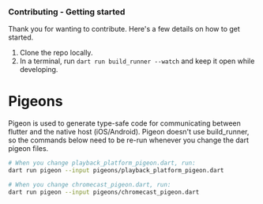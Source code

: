 ### Contributing - Getting started

Thank you for wanting to contribute. Here's a few details on how to get started.

1. Clone the repo locally.
2. In a terminal, run `dart run build_runner --watch` and keep it open while developing.

# Pigeons

Pigeon is used to generate type-safe code for communicating between flutter and the native host (iOS/Android).
Pigeon doesn't use build_runner, so the commands below need to be re-run whenever you change the dart pigeon files.

```sh
# When you change playback_platform_pigeon.dart, run:
dart run pigeon --input pigeons/playback_platform_pigeon.dart

# When you change chromecast_pigeon.dart, run:
dart run pigeon --input pigeons/chromecast_pigeon.dart
```
